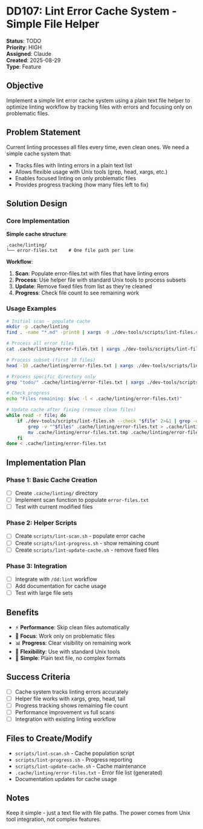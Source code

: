 # DD107: Lint Error Cache System - Simple File Helper

**Status**: TODO  
**Priority**: HIGH  
**Assigned**: Claude  
**Created**: 2025-08-29  
**Type**: Feature  

## Objective

Implement a simple lint error cache system using a plain text file helper to optimize linting workflow by tracking files with errors and focusing only on problematic files.

## Problem Statement

Current linting processes all files every time, even clean ones. We need a simple cache system that:
- Tracks files with linting errors in a plain text list
- Allows flexible usage with Unix tools (grep, head, xargs, etc.)
- Enables focused linting on only problematic files
- Provides progress tracking (how many files left to fix)

## Solution Design

### Core Implementation

**Simple cache structure**:
```text
.cache/linting/
└── error-files.txt    # One file path per line
```

**Workflow**:
1. **Scan**: Populate error-files.txt with files that have linting errors
2. **Process**: Use helper file with standard Unix tools to process subsets
3. **Update**: Remove fixed files from list as they're cleaned
4. **Progress**: Check file count to see remaining work

### Usage Examples

```bash
# Initial scan - populate cache
mkdir -p .cache/linting
find . -name "*.md" -print0 | xargs -0 ./dev-tools/scripts/lint-files.sh --check 2>&1 | grep "❌" | cut -d: -f1 | sort -u > .cache/linting/error-files.txt

# Process all error files
cat .cache/linting/error-files.txt | xargs ./dev-tools/scripts/lint-files.sh --fix

# Process subset (first 10 files)
head -10 .cache/linting/error-files.txt | xargs ./dev-tools/scripts/lint-files.sh --fix

# Process specific directory only
grep "todo/" .cache/linting/error-files.txt | xargs ./dev-tools/scripts/lint-files.sh --fix

# Check progress
echo "Files remaining: $(wc -l < .cache/linting/error-files.txt)"

# Update cache after fixing (remove clean files)
while read -r file; do
    if ./dev-tools/scripts/lint-files.sh --check "$file" 2>&1 | grep -q "✅"; then
        grep -v "^$file$" .cache/linting/error-files.txt > .cache/linting/error-files.txt.tmp
        mv .cache/linting/error-files.txt.tmp .cache/linting/error-files.txt
    fi
done < .cache/linting/error-files.txt
```

## Implementation Plan

### Phase 1: Basic Cache Creation
- [ ] Create `.cache/linting/` directory
- [ ] Implement scan function to populate `error-files.txt`
- [ ] Test with current modified files

### Phase 2: Helper Scripts
- [ ] Create `scripts/lint-scan.sh` - populate error cache
- [ ] Create `scripts/lint-progress.sh` - show remaining count
- [ ] Create `scripts/lint-update-cache.sh` - remove fixed files

### Phase 3: Integration
- [ ] Integrate with `/dd:lint` workflow
- [ ] Add documentation for cache usage
- [ ] Test with large file sets

## Benefits

- ⚡ **Performance**: Skip clean files automatically
- 🎯 **Focus**: Work only on problematic files
- 📊 **Progress**: Clear visibility on remaining work
- 🔧 **Flexibility**: Use with standard Unix tools
- 📝 **Simple**: Plain text file, no complex formats

## Success Criteria

- [ ] Cache system tracks linting errors accurately
- [ ] Helper file works with xargs, grep, head, tail
- [ ] Progress tracking shows remaining file count
- [ ] Performance improvement vs full scans
- [ ] Integration with existing linting workflow

## Files to Create/Modify

- `scripts/lint-scan.sh` - Cache population script
- `scripts/lint-progress.sh` - Progress reporting
- `scripts/lint-update-cache.sh` - Cache maintenance
- `.cache/linting/error-files.txt` - Error file list (generated)
- Documentation updates for cache usage

## Notes

Keep it simple - just a text file with file paths. The power comes from Unix tool integration, not complex features.
